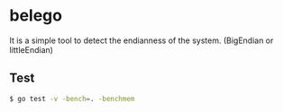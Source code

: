 # belego

It is a simple tool to detect the endianness of the system. (BigEndian or littleEndian)

## Test

```bash
$ go test -v -bench=. -benchmem
```
